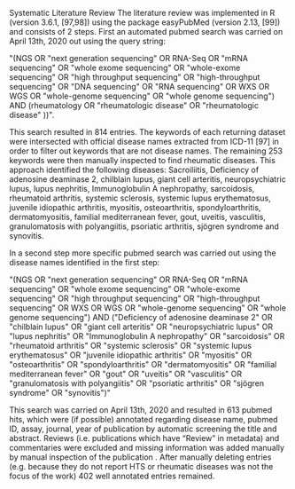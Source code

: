 Systematic Literature Review
The literature review was implemented in R (version 3.6.1, [97,98]) using the package easyPubMed (version 2.13, [99]) and consists of 2 steps. First an automated pubmed search was carried on April 13th, 2020 out using the query string: 

"(NGS OR \"next generation sequencing\" OR RNA-Seq OR \"mRNA sequencing\" OR \"whole exome sequencing\" OR \"whole-exome sequencing\" OR \"high throughput sequencing\" OR \"high-throughput sequencing\" OR \"DNA sequencing\" OR \"RNA sequencing\" OR WXS OR WGS OR \"whole-genome sequencing\" OR \"whole genome sequencing\") AND (rheumatology OR \"rheumatologic disease\" OR \"rheumatologic disease\" ))". 

This search resulted in 814 entries. The keywords of each returning dataset were intersected with official disease names extracted from ICD-11 [97] in order to filter out keywords that are not disease names. The remaining 253 keywords were then manually inspected to find rheumatic diseases. This approach identified the following diseases: Sacroiliitis, Deficiency of adenosine deaminase 2, chilblain lupus, giant cell arteritis, neuropsychiatric lupus, lupus nephritis, Immunoglobulin A nephropathy, sarcoidosis, rheumatoid arthritis, systemic sclerosis, systemic lupus erythematosus, juvenile idiopathic arthritis, myositis, osteoarthritis, spondyloarthritis, dermatomyositis, familial mediterranean fever, gout, uveitis, vasculitis, granulomatosis with polyangiitis, psoriatic arthritis, sjögren syndrome and synovitis.
 
In a second step more specific pubmed search was carried out using the disease names identified in the first step: 

"(NGS OR \"next generation sequencing\" OR RNA-Seq OR \"mRNA sequencing\" OR \"whole exome sequencing\" OR \"whole-exome sequencing\" OR \"high throughput sequencing\" OR \"high-throughput sequencing\" OR WXS OR WGS OR \"whole-genome sequencing\" OR \"whole genome sequencing\") AND (\"Deficiency of adenosine deaminase 2\" OR \"chilblain lupus\" OR \"giant cell arteritis\" OR \"neuropsychiatric lupus\" OR \"lupus nephritis\" OR \"Immunoglobulin A nephropathy\" OR \"sarcoidosis\" OR \"rheumatoid arthritis\" OR \"systemic sclerosis\" OR \"systemic lupus erythematosus\" OR \"juvenile idiopathic arthritis\" OR \"myositis\" OR \"osteoarthritis\" OR \"spondyloarthritis\" OR \"dermatomyositis\" OR \"familial mediterranean fever\" OR \"gout\" OR \"uveitis\" OR \"vasculitis\" OR \"granulomatosis with polyangiitis\" OR \"psoriatic arthritis\" OR \"sjögren syndrome\" OR \"synovitis\")"
 
This search was carried on April 13th, 2020 and resulted in 613 pubmed hits, which were (if possible) annotated regarding disease name, pubmed ID, assay, journal, year of publication by automatic screening the title and abstract. Reviews (i.e. publications which have “Review” in metadata) and commentaries were excluded and missing information was added manually by manual inspection of the publication . After manually deleting entries (e.g. because they do not report HTS or rheumatic diseases was not the focus of the work) 402 well annotated entries remained.
